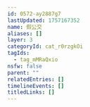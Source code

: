 ```yaml
---
id: 0572-ay2887g7
lastUpdated: 1757167352
name: 假公交
aliases: []
layer: 3
categoryId: cat_r0rzgkOi
tagIds:
  - tag_mMRaQxio
nsfw: false
parent: ""
relatedEntries: []
timelineEvents: []
titledLinks: []
---
```


